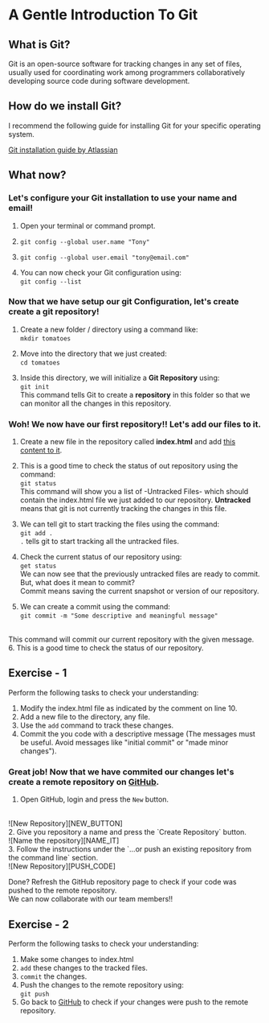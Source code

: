 # A Gentle Introduction To Git

## What is Git?

<p>Git is an open-source software for tracking changes in any set of files, usually used for coordinating work among programmers collaboratively developing source code during software development.</p>


## How do we install Git?
<p>I recommend the following guide for installing Git for your specific operating system.</p>

[Git installation guide by Atlassian](https://www.atlassian.com/git/tutorials/install-git "Install Git")

## What now?

### Let's configure your Git installation to use your name and email!

1. Open your terminal or command prompt.

2. `git config --global user.name "Tony"`

3. `git config --global user.email "tony@email.com"`

4. You can now check your Git configuration using:</br> 
`git config --list`

### Now that we have setup our git Configuration, let's create create a git repository!

1. Create a new folder / directory using a command like:</br> `mkdir tomatoes`

2. Move into the directory that we just created:</br> 
`cd tomatoes`

3. Inside this directory, we will initialize a <b>Git Repository</b> using: </br> `git init` </br>
This command tells Git to create a <b>repository</b> in this folder so that we can monitor all the changes in this repository.

### Woh! We now have our first repository!! Let's add our files to it.

1. Create a new file in the repository called <b>index.html</b> and add [this content to it](./index.html).

2. This is a good time to check the status of out repository using the command:</br> `git status`</br>
This command will show you a list of -Untracked Files- which should contain the index.html file we just added to our repository. <b>Untracked</b> means that git is not currently tracking the changes in this file.

3. We can tell git to start tracking the files using the command: </br> `git add .`</br>
`.` tells git to start tracking all the untracked files.

4. Check the current status of our repository using: </br>
`get status` </br>
We can now see that the previously untracked files are ready to commit.</br>
But, what does it mean to commit?
</br> Commit means saving the current snapshot or version of our repository.
5. We can create a commit using the command: </br>
`git commit -m "Some descriptive and meaningful message"`
</br>
This command will commit our current repository with the given message.
6. This is a good time to check the status of our repository.

## Exercise - 1
Perform the following tasks to check your understanding:

1. Modify the index.html file as indicated by the comment on line 10.
2. Add a new file to the directory, any file.
3. Use the `add` command to track these changes.
4. Commit the you code with a descriptive message (The messages must be useful. Avoid messages like "initial commit" or "made minor changes").

### Great job! Now that we have commited our changes let's create a remote repository on [GitHub](https://github.com).
1. Open GitHub, login and press the `New` button.
</br>
![New Repository][NEW_BUTTON]
</br>
2. Give you repository a name and press the `Create Repository` button.
</br>
![Name the repository][NAME_IT]
</br>
3. Follow the instructions under the `...or push an existing repository from the command line` section.
</br>
![New Repository][PUSH_CODE]
</br>

Done? Refresh the GitHub repository page to check if your code was pushed to the remote repository.</br>
We can now collaborate with our team members!!

## Exercise - 2
Perform the following tasks to check your understanding:
1. Make some changes to index.html
2. `add` these changes to the tracked files.
3. `commit` the changes.
4. Push the changes to the remote repository using: </br>
`git push`
5. Go back to [GitHub](https://www.github.com) to check if your changes were push to the remote repository.

[NAME_IT]: ./assets/name_it.jpeg "Name your repository."

[NEW_BUTTON]: ./assets/new_button.jpeg "Create a new Repository."

[PUSH_CODE]: ./assets/push_existing_repo.jpeg "Push you code to a remote repository"